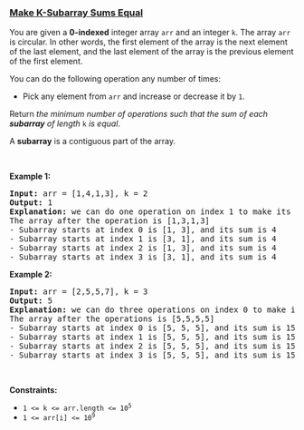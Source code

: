 ### [Make K-Subarray Sums Equal](https://leetcode.com/problems/make-k-subarray-sums-equal)

<p>You are given a <strong>0-indexed</strong> integer array <code>arr</code> and an integer <code>k</code>. The array <code>arr</code> is circular. In other words, the first element of the array is the next element of the last element, and the last element of the array is the previous element of the first element.</p>

<p>You can do the following operation any number of times:</p>

<ul>
	<li>Pick any element from <code>arr</code> and increase or decrease it by <code>1</code>.</li>
</ul>

<p>Return <em>the minimum number of operations such that the sum of each <strong>subarray</strong> of length </em><code>k</code><em> is equal</em>.</p>

<p>A <strong>subarray</strong> is a contiguous part of the array.</p>

<p>&nbsp;</p>
<p><strong class="example">Example 1:</strong></p>

<pre>
<strong>Input:</strong> arr = [1,4,1,3], k = 2
<strong>Output:</strong> 1
<strong>Explanation:</strong> we can do one operation on index 1 to make its value equal to 3.
The array after the operation is [1,3,1,3]
- Subarray starts at index 0 is [1, 3], and its sum is 4 
- Subarray starts at index 1 is [3, 1], and its sum is 4 
- Subarray starts at index 2 is [1, 3], and its sum is 4 
- Subarray starts at index 3 is [3, 1], and its sum is 4 
</pre>

<p><strong class="example">Example 2:</strong></p>

<pre>
<strong>Input:</strong> arr = [2,5,5,7], k = 3
<strong>Output:</strong> 5
<strong>Explanation:</strong> we can do three operations on index 0 to make its value equal to 5 and two operations on index 3 to make its value equal to 5.
The array after the operations is [5,5,5,5]
- Subarray starts at index 0 is [5, 5, 5], and its sum is 15
- Subarray starts at index 1 is [5, 5, 5], and its sum is 15
- Subarray starts at index 2 is [5, 5, 5], and its sum is 15
- Subarray starts at index 3 is [5, 5, 5], and its sum is 15 
</pre>

<p>&nbsp;</p>
<p><strong>Constraints:</strong></p>

<ul>
	<li><code>1 &lt;= k &lt;= arr.length &lt;= 10<sup>5</sup></code></li>
	<li><code>1 &lt;= arr[i] &lt;= 10<sup>9</sup></code></li>
</ul>

